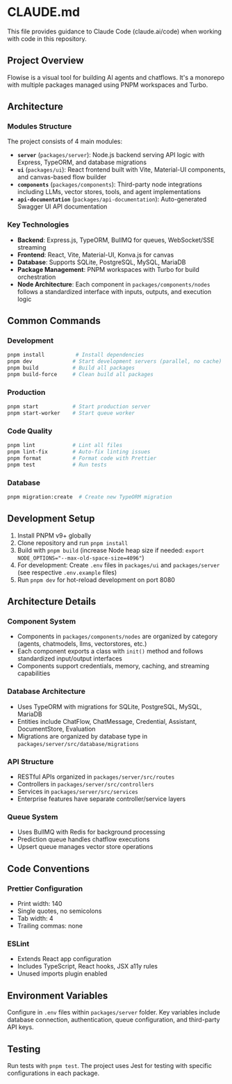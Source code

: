 # CLAUDE.md

This file provides guidance to Claude Code (claude.ai/code) when working with code in this repository.

## Project Overview

Flowise is a visual tool for building AI agents and chatflows. It's a monorepo with multiple packages managed using PNPM workspaces and Turbo.

## Architecture

### Modules Structure
The project consists of 4 main modules:
- **`server`** (`packages/server`): Node.js backend serving API logic with Express, TypeORM, and database migrations
- **`ui`** (`packages/ui`): React frontend built with Vite, Material-UI components, and canvas-based flow builder
- **`components`** (`packages/components`): Third-party node integrations including LLMs, vector stores, tools, and agent implementations
- **`api-documentation`** (`packages/api-documentation`): Auto-generated Swagger UI API documentation

### Key Technologies
- **Backend**: Express.js, TypeORM, BullMQ for queues, WebSocket/SSE streaming
- **Frontend**: React, Vite, Material-UI, Konva.js for canvas
- **Database**: Supports SQLite, PostgreSQL, MySQL, MariaDB
- **Package Management**: PNPM workspaces with Turbo for build orchestration
- **Node Architecture**: Each component in `packages/components/nodes` follows a standardized interface with inputs, outputs, and execution logic

## Common Commands

### Development
```bash
pnpm install          # Install dependencies
pnpm dev             # Start development servers (parallel, no cache)
pnpm build           # Build all packages
pnpm build-force     # Clean build all packages
```

### Production
```bash
pnpm start           # Start production server
pnpm start-worker    # Start queue worker
```

### Code Quality
```bash
pnpm lint            # Lint all files
pnpm lint-fix        # Auto-fix linting issues
pnpm format          # Format code with Prettier
pnpm test            # Run tests
```

### Database
```bash
pnpm migration:create  # Create new TypeORM migration
```

## Development Setup

1. Install PNPM v9+ globally
2. Clone repository and run `pnpm install`
3. Build with `pnpm build` (increase Node heap size if needed: `export NODE_OPTIONS="--max-old-space-size=4096"`)
4. For development: Create `.env` files in `packages/ui` and `packages/server` (see respective `.env.example` files)
5. Run `pnpm dev` for hot-reload development on port 8080

## Architecture Details

### Component System
- Components in `packages/components/nodes` are organized by category (agents, chatmodels, llms, vectorstores, etc.)
- Each component exports a class with `init()` method and follows standardized input/output interfaces
- Components support credentials, memory, caching, and streaming capabilities

### Database Architecture
- Uses TypeORM with migrations for SQLite, PostgreSQL, MySQL, MariaDB
- Entities include ChatFlow, ChatMessage, Credential, Assistant, DocumentStore, Evaluation
- Migrations are organized by database type in `packages/server/src/database/migrations`

### API Structure
- RESTful APIs organized in `packages/server/src/routes`
- Controllers in `packages/server/src/controllers`
- Services in `packages/server/src/services`
- Enterprise features have separate controller/service layers

### Queue System
- Uses BullMQ with Redis for background processing
- Prediction queue handles chatflow executions
- Upsert queue manages vector store operations

## Code Conventions

### Prettier Configuration
- Print width: 140
- Single quotes, no semicolons
- Tab width: 4
- Trailing commas: none

### ESLint
- Extends React app configuration
- Includes TypeScript, React hooks, JSX a11y rules
- Unused imports plugin enabled

## Environment Variables
Configure in `.env` files within `packages/server` folder. Key variables include database connection, authentication, queue configuration, and third-party API keys.

## Testing
Run tests with `pnpm test`. The project uses Jest for testing with specific configurations in each package.